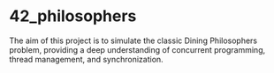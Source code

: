 # 42_philosophers
The aim of this project is to simulate the classic Dining Philosophers problem, providing a deep understanding of concurrent programming, thread management, and synchronization.
